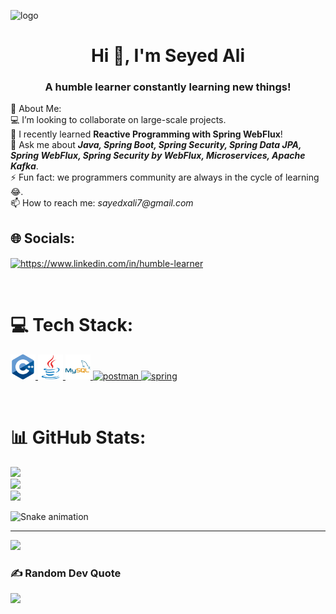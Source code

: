 ![logo](https://github.com/HumbleLearner01/HumbleLearner01/blob/master/SpringBanner.png)
<h1 align="center">Hi 👋, I'm Seyed Ali</h1>
<h3 align="center">A humble learner constantly learning new things!</h3>

💫 About Me: <br>
💻 I’m looking to collaborate on large-scale projects.<br>🌱 I recently learned **Reactive Programming with Spring WebFlux**!<br>💬 Ask me about _**Java, Spring Boot, Spring Security, Spring Data JPA, Spring WebFlux, Spring Security by WebFlux, Microservices, Apache Kafka**_.<br>⚡ Fun fact: we programmers community are always in the cycle of learning 😂.<br>📫 How to reach me: _sayedxali7@gmail.com_


## 🌐 Socials:
<p align="left">
<a href="https://www.linkedin.com/in/sayedxali" target="blank"><img align="center" src="https://raw.githubusercontent.com/rahuldkjain/github-profile-readme-generator/master/src/images/icons/Social/linked-in-alt.svg" alt="https://www.linkedin.com/in/humble-learner" height="30" width="40" /></a>
</p><br>

# 💻 Tech Stack:
<!-- ![C++](https://img.shields.io/badge/c++-%2300599C.svg?style=for-the-badge&logo=c%2B%2B&logoColor=white) ![Java](https://img.shields.io/badge/java-%23ED8B00.svg?style=for-the-badge&logo=java&logoColor=white) ![Spring](https://img.shields.io/badge/spring-%236DB33F.svg?style=for-the-badge&logo=spring&logoColor=white) ![Apache Maven](https://img.shields.io/badge/Apache%20Maven-C71A36?style=for-the-badge&logo=Apache%20Maven&logoColor=white) ![MySQL](https://img.shields.io/badge/mysql-%2300f.svg?style=for-the-badge&logo=mysql&logoColor=white) ![MongoDB](https://img.shields.io/badge/MongoDB-%234ea94b.svg?style=for-the-badge&logo=mongodb&logoColor=white) -->
<p align="left"> <a href="https://www.w3schools.com/cpp/" target="_blank" rel="noreferrer"> <img src="https://raw.githubusercontent.com/devicons/devicon/master/icons/cplusplus/cplusplus-original.svg" alt="cplusplus" width="40" height="40"/> </a> <a href="https://www.java.com" target="_blank" rel="noreferrer"> <img src="https://raw.githubusercontent.com/devicons/devicon/master/icons/java/java-original.svg" alt="java" width="40" height="40"/> </a> <a href="https://www.mysql.com/" target="_blank" rel="noreferrer"> <img src="https://raw.githubusercontent.com/devicons/devicon/master/icons/mysql/mysql-original-wordmark.svg" alt="mysql" width="40" height="40"/> </a> <a href="https://postman.com" target="_blank" rel="noreferrer"> <img src="https://www.vectorlogo.zone/logos/getpostman/getpostman-icon.svg" alt="postman" width="40" height="40"/> </a> <a href="https://spring.io/" target="_blank" rel="noreferrer"> <img src="https://www.vectorlogo.zone/logos/springio/springio-icon.svg" alt="spring" width="40" height="40"/> </a> </p><br>


# 📊 GitHub Stats:
![](https://github-readme-stats.vercel.app/api?username=sayedxali&theme=dark&hide_border=false&include_all_commits=true&count_private=true)<br/>
![](https://github-readme-streak-stats.herokuapp.com/?user=sayedxali&theme=dark&hide_border=false)<br/>
![](https://github-readme-stats.vercel.app/api/top-langs/?username=sayedxali&theme=dark&hide_border=false&include_all_commits=true&count_private=true&layout=compact)


![Snake animation](https://github.com/sayedxali/sayedxali/blob/output/github-contribution-grid-snake.svg)


---
[![](https://visitcount.itsvg.in/api?id=sayedxali&icon=0&color=0)](https://visitcount.itsvg.in)

### ✍️ Random Dev Quote<br>
![](https://quotes-github-readme.vercel.app/api?type=vetical&theme=dark)

<!-- Proudly created with GPRM ( https://gprm.itsvg.in ) -->
